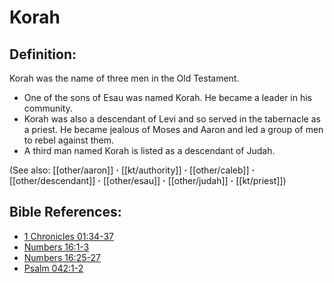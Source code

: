 # Korah #

## Definition: ##

Korah was the name of three men in the Old Testament.

* One of the sons of Esau was named Korah. He became a leader in his community.
* Korah was also a descendant of Levi and so served in the tabernacle as a priest. He became jealous of Moses and Aaron and led a group of men to rebel against them.
* A third man named Korah is listed as a descendant of Judah.

(See also: [[other/aaron]] **·** [[kt/authority]] **·** [[other/caleb]] **·** [[other/descendant]] **·** [[other/esau]] **·** [[other/judah]] **·** [[kt/priest]])

## Bible References: ##

* [1 Chronicles 01:34-37](en/tn/1ch/help/01/34)
* [Numbers 16:1-3](en/tn/num/help/16/01)
* [Numbers 16:25-27](en/tn/num/help/16/25)
* [Psalm 042:1-2](en/tn/psa/help/42/01)